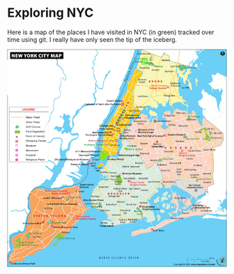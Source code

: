 # Exploring NYC

Here is a map of the places I have visited in NYC (in green) tracked over time using git. I really have only seen the tip of the iceberg.

![Map](./Map.png)


